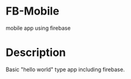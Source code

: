 # FB-Mobile

mobile app using firebase

# Description

Basic "hello world" type app including firebase.